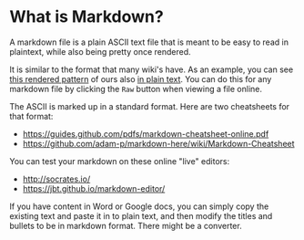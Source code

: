 # What is Markdown?

A markdown file is a plain ASCII text file that is meant to be easy to read in plaintext, while also being pretty once rendered.

It is similar to the format that many wiki's have. As an example, you can see [this rendered pattern](../patterns/2-structured/dedicated-community-leader.md) of ours also [in plain text](/../../raw/master/patterns/2-structured/dedicated-community-leader.md). You can do this for any markdown file by clicking the ``Raw`` button when viewing a file online.

The ASCII is marked up in a standard format. Here are two cheatsheets for that format:

* https://guides.github.com/pdfs/markdown-cheatsheet-online.pdf
* https://github.com/adam-p/markdown-here/wiki/Markdown-Cheatsheet

You can test your markdown on these online "live" editors:

* http://socrates.io/
* https://jbt.github.io/markdown-editor/

If you have content in Word or Google docs, you can simply copy the existing text and paste it in to plain text, and then modify the titles and bullets to be in markdown format. There might be a converter.
